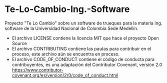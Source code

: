 # Te-Lo-Cambio-Ing.-Software
Proyecto "Te Lo Cambio" sobre un software de trueques para la materia ing. software de la Universidad Nacional de Colombia Sede Medellín.
- El archivo LICENSE contiene la licencia MIT que hace el proyecto Open Source
- El archivo CONTRIBUTING contiene las pautas para contribuir en el proceso, este archivo aún se encuentra en proceso.
- El archivo CODE_OF_CONDUCT contiene el código de conducta para contribuyentes, es una adaptación del Contributor Covenant, versión 2.0 https://www.contributor-covenant.org/es/version/2/0/code_of_conduct.html
